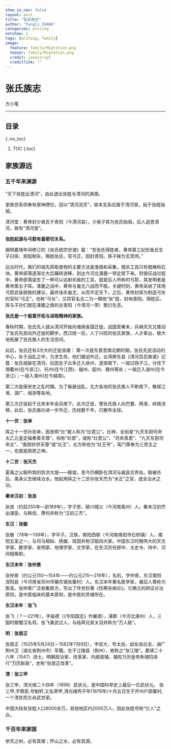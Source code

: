 ```yaml
---
show_in_nav: false
layout: post
title: "张氏族志"
author: "Fangli ZHANG"
categories: writing
notshow: 1
tags: [writing, family]
image:
  feature: family/Migration.png
  teaser: family/Migration.png
  credit: javascript
  creditlink: ""
---
```




# 张氏族志

方小笔

------

## 目录
{:.no_toc}
1. TOC
{:toc}

## 家族源远
### 五千年来渊源

“天下张姓出清河”，由此道出张姓与清河的渊源。

家族世系供奉有家神牌位，冠以“清河流芳”，故本支系应属于清河堂，始于张姓始祖。

清河堂：黄帝封少昊氏于青阳（今清河县），少昊子挥为张氏始祖，后人追思清河，故有“清河堂”。

**张姓起源与弓箭有着密切关系。**

据明嘉靖年间修订的《张氏统宗世谱》载：“吾张氏得姓者，黄帝第三妃彤鱼氏生子曰挥，观弧制矢，赐姓张氏，官弓正，因封青阳。挥子昧为玄冥师。”

远古时代，我们的祖先获取食物的主要方法是渔猎和采集，猎杀工具只有棍棒和石块。黄帝部落逐渐壮大后辗转游移，到达今河北涿鹿一带定居下来。狩猎征战过程中，黄帝部落诞生了一种可以远射杀敌的工具，就是后人所称的弓箭，其发明者是黄帝第五子挥。涿鹿之战中，黄帝与蚩尤八战而不胜。关键时刻，黄帝采纳了挥用弓箭武装部族的建议，最终诛杀蚩尤，从而平定天下。之后，黄帝封挥为制造弓矢的官叫“弓正”，也称“弓长”，又将官名合二为一赐他“张”姓，封地青阳。得姓后，挥与子孙们就在涿鹿之南的古青阳（今清河一带）繁衍生息。


**张氏是一个极富开拓与进取精神的家族。**

春秋时期，张氏先人就从清河开始向诸侯各国迁徙。战国至秦末，兵祸天灾又推动了张氏先民向外迁徙的脚步。西汉统一后，人丁兴旺的张氏家族，人才辈出，极大地拓展了张氏族人的生活空间。

此后，张氏还有3次大的迁徙浪潮：
第一次是东晋至南北朝时期。张氏先民活动的中心，处于战乱之中，为求生存，他们被迫外迁。台湾屏东县《清河百忍族谱》记载：张氏祖脉在清河，后因生子众多迁入徐州，逐渐南下，一祖过扬子江，分住下塔衢州(在今浙江)、托州(在今江西)、福州、韶州、赣州等处；一祖迁入湖州(在今浙江)；一祖入演州(在今越南)。

第二次是唐安史之乱时期。为了躲避战乱，北方各地的张氏族人不断南下，散居江淮、湖广、闽浙等各地。

第三次迁徙起于北宋末年金兵南下。此次迁徙，使张氏族人向巴蜀、两淮、岭南流移。此后，张氏裔孙进一步外迁，历经数千年，已散布全球。

**十一世：张单**

挥之十一世孙张单，因发明“灶”被人称为“灶君公”。灶神，全衔是“九天东厨司命太乙元皇定福奏善天尊”，俗称“灶君”，或称“灶君公”、“司命真君”、“九天东厨司命主”、“香厨妙供天尊”或“灶王”，北方称他为“灶王爷”，鸾门尊奉为三恩主之一，也就是厨房之神。

**十二世：张天杰**

夏禹之父鲧所筑的防洪大堤——鲧堤，至今仍横卧在清河与威县交界处。鲧被杀后，禹承父志继续治水，他起用挥之十二世孙张天杰为“水正”之官，成全治水之功。

**秦末汉初：张良**

张良（约前250年—前189年），字子房，颍川城父（今河南禹州）人。秦末汉初杰出谋臣，与韩信、萧何并称为“汉初三杰”。

**东汉：张衡**

张衡（78年—139年），字平子。汉族，南阳西鄂（今河南南阳市石桥镇）人，南阳五圣之一，与司马相如、扬雄、班固并称汉赋四大家。中国东汉时期伟大的天文学家、数学家、发明家、地理学家、文学家，在东汉历任郎中、太史令、侍中、河间相等职。

**东汉末年：张仲景**

张仲景（约公元150～154年——约公元215～219年），名机，字仲景，东汉南阳涅阳县（今河南省邓州市穰东镇张寨村）人。东汉末年著名医学家，被后人尊称为医圣。张仲景广泛收集医方，写出了传世巨著《伤寒杂病论》。它确立的辨证论治原则，是中医临床的基本原则，是中医的灵魂所在。

**东汉末年：张飞**

张飞（？—221年），字益德（《华阳国志》作翼德），涿郡（今河北涿州）人，三国时期蜀汉名将。张飞勇武过人，与结拜兄弟关羽并称为“万人敌”。

**明：张居正**

张居正（1525年5月24日－1582年7月9日），字叔大，号太岳，幼名张白圭，湖广荆州卫（湖北省荆州市）军籍。生于江陵县（荆州），故称之“张江陵”。嘉靖二十六年（1547）进士。明朝政治家、改革家、内阁首辅，辅佐万历皇帝朱翊钧进行“万历新政”，史称“张居正改革”。

**清：张三甲**

张三甲，清光绪二十四年（1898）武状元，是中国科举史上最后一位武状元。
张三甲,字鼎臣,号魁轩,又名荣甲,清光绪丙子年(1876年)十月五日生于开州户部寨村,一个清贫而又尚武世家。

中国大陆有张姓人口8000余万，其他地区约2000万人，因此张姓号称“亿人”之众。

### 千百年来家国

参天之树，必有其根；怀山之水，必有其源。

<html>
    <head>
    <style>
        #chartdiv {
            width: 100%;
            height: 480px;
        }
        .map-marker {
            margin-left: -5px;
            margin-top: -5px;
        }
        .map-marker.map-clickable {
            cursor: pointer;
        }
        .pulse {
            width: 0px;
            height: 0px;
            border: 0px solid #f7f14c;
            -webkit-border-radius: 30px;
            -moz-border-radius: 30px;
            border-radius: 30px;
            background-color: #716f42;
            z-index: 10;
            position: absolute;
      }
      .map-marker .dot {
            border: 10px solid #FFFFFF;
            background: transparent;
            -webkit-border-radius: 100px;
            -moz-border-radius: 100px;
            border-radius: 100px;
            height: 40px;
            width: 40px;
            -webkit-animation: pulse 0.5s ease-out;
            -moz-animation: pulse 1s ease-out;
            animation: pulse 1.5s ease-out;
            -webkit-animation-iteration-count: infinite;
            -moz-animation-iteration-count: infinite;
            animation-iteration-count: infinite;
            position: absolute;
            top: -25px;
            left: -25px;
            z-index: 1;
            opacity: 0;
    }
    @-moz-keyframes pulse {
           0% {
              -moz-transform: scale(0);
              opacity: 0.0;
           }
           25% {
              -moz-transform: scale(0);
              opacity: 0.1;
           }
           50% {
              -moz-transform: scale(0.1);
              opacity: 0.3;
           }
           75% {
              -moz-transform: scale(0.5);
              opacity: 0.5;
           }
           100% {
              -moz-transform: scale(1);
              opacity: 0.0;
           }
    }
    @-webkit-keyframes "pulse" {
           0% {
              -webkit-transform: scale(0);
              opacity: 0.0;
           }
           25% {
              -webkit-transform: scale(0);
              opacity: 0.1;
           }
           50% {
              -webkit-transform: scale(0.1);
              opacity: 0.3;
           }
           75% {
              -webkit-transform: scale(0.5);
              opacity: 0.5;
           }
           100% {
              -webkit-transform: scale(1);
              opacity: 0.0;
           }
       }
    </style>
    </head>
    <body>
    <script src="https://www.amcharts.com/lib/3/ammap.js"></script>
    <script src="https://www.amcharts.com/lib/3/maps/js/worldLow.js"></script>
    <script src="https://www.amcharts.com/lib/3/themes/light.js"></script>
    <script>
    var targetSVG = "M9,0C4.029,0,0,4.029,0,9s4.029,9,9,9s9-4.029,9-9S13.971,0,9,0z M9,15.93 c-3.83,0-6.93-3.1-6.93-6.93S5.17,2.07,9,2.07s6.93,3.1,6.93,6.93S12.83,15.93,9,15.93 M12.5,9c0,1.933-1.567,3.5-3.5,3.5S5.5,10.933,5.5,9S7.067,5.5,9,5.5 S12.5,7.067,12.5,9z";

    <!-- var targetSVG = "{{site.baseurl}}/assets/svg/taxi.svg"; -->

    var map = AmCharts.makeChart( "chartdiv", {
        "type": "map",
        "theme": "light",
        "dragMap": true,
        "projection": "miller",
        "mouseWheelZoomEnabled": true,
        "showBalloonOnSelectedObject": true,
        "backgroundAlpha": 1,
        "backgroundColor": "#000",

        "dataProvider": {
            "mapURL": "/assets/map/chinaHigh.svg",

            "zoomLevel": 1,
            "zoomLatitude": 36.7,
            "zoomLongitude": 104.2,

            "lines": [
            { "arc": -0.85, "latitudes": [ 40.48, 28.68 ], "longitudes": [ 114.53, 115.90 ], "title": "两晋唐宋之间，战乱频仍，张世先祖被迫南迁。"},
            { "arc": -0.85, "latitudes": [ 28.68, 31.02 ], "longitudes": [ 115.90, 112.12 ], "title": "大明建文二年（1400年），文軏、文昌二公，自江西承宣布政使司南昌府南昌县棋盘乡隔豆腐街清水河，溯江而上入楚地，侨居荆门府。"},
            { "arc": 0.85, "latitudes": [ 31.02, 29.97 ], "longitudes": [ 112.12, 112.64 ], "title": "文軏、文昌二公辗转荆州府江陵县西城清水门抚塔坊未久，一同迁往江监两县交界处、丰洛河多渡湾南岸高埠之地而居。"},
            { "arc": -0.6, "latitudes": [ 29.97, 30.00 ], "longitudes": [ 112.64, 112.66 ], "title": "咸丰二年（1852年），翼王石达开火烧荆江，劫掠粮草，张套大火三月，我世佐先祖移居张家台，两百年间，已然八世。"}
            ],

            "images": [
            {"type": "circle", "title": "<b>清河古青阳</b><br/>张挥始祖", "latitude": 40.48, "longitude": 114.53, "color": "#FFFF00", "scale": 0.8},
            {"type": "circle", "title": "<b>江西南昌府</b><br/>衣冠南渡", "latitude": 28.68, "longitude": 115.90, "color": "#00FF00", "scale": 0.5},
            {"type": "circle", "title": "<b>湖北荆门府</b><br/>溯江而上", "latitude": 31.02, "longitude": 112.12, "color": "#00FF00", "scale": 0.5},
            {"type": "circle", "title": "<b>江陵抚塔坊</b><br/>定居江监", "latitude": 29.97, "longitude": 112.64, "color": "#00FF00", "scale": 0.5},
            {"type": "circle", "title": "<b>新观张家台</b><br/>世佐迁居", "latitude": 30.00, "longitude": 112.66, "color": "#FFCC00", "scale": 1.0}
            ]
        },

            "areasSettings": {
                "color": "#FFCC00",
                "outlineThickness": 0.3,
                "unlistedAreasColor": "#FFFFFF",
                "unlistedAreasAlpha": 0.6
            },

            "imagesSettings": {
              "color": "#00FF00",
              "rollOverColor": "#FFFF00",
              "selectedColor": "#000000"
            },

            "linesSettings": {
              "arc": -0.75,
              "arrow": "middle",
              "color": "#FFFF00",
              "alpha": 1,
              "arrowAlpha": 1,
              "arrowSize": 3,
              "thickness": 1
            },

            "balloon": {
                "drop": false,
                "fixedPosition": false
            },

            "zoomControl": {
              "homeButtonEnabled": false,
              "zoomControlEnabled": false,
              "buttonSize": 10,
              "gridHeight": 0,
              "draggerAlpha": 0,
              "gridAlpha": 0
            },

            "backgroundZoomsToTop": true,
            "linesAboveImages": false,

           "export": {
             "enabled": false
           }
    } );

    map.addListener( "positionChanged", updateCustomMarkers );

    function updateCustomMarkers( event ) {
      var map = event.chart;

      for ( var x in map.dataProvider.images ) {
        var image = map.dataProvider.images[ x ];
        if (x == 4) {
          if ( 'undefined' == typeof image.externalElement )
          image.externalElement = createCustomMarker( image );
          var xy = map.coordinatesToStageXY( image.longitude, image.latitude );
          image.externalElement.style.top = xy.y + 'px';
          image.externalElement.style.left = xy.x + 'px';
        }
      }
    }

    function createCustomMarker( image ) {
      var holder = document.createElement( 'div' );
      holder.className = 'map-marker';
      holder.title = image.title;
      holder.style.position = 'absolute';

      if ( undefined != image.url ) {
        holder.onclick = function() {
          window.location.href = image.url;
        };
        holder.className += ' map-clickable';
      }

      var dot = document.createElement( 'div' );
      dot.className = 'dot';
      holder.appendChild( dot );

      var pulse = document.createElement( 'div' );
      pulse.className = 'pulse';
      holder.appendChild( pulse );

      image.chart.chartDiv.appendChild( holder );

      return holder;
    }

    </script>
    </body>
    <div id="chartdiv"></div>
</html>


## 新观张氏

### 百十年来家世
![新观张氏家谱](https://g.gravizo.com/svg?
digraph gFamilyTreeZhang {

    rankdir = LR
    node [shape = box]

    张世佐->张昌德[arrowhead=vee]

    张昌德->{张绪鼎, 张绪金, 张绪银, 张绪模}[arrowhead=vee]
    {rank=same; 张绪金->熊氏[arrowhead = none, rankdir = LR]}熊氏[fontcolor=green, style=rounded]
    {rank=same; 张绪银->田氏[arrowhead = none, rankdir = LR]}田氏[fontcolor=green, style=rounded]
    {rank=same; 张绪模->邹氏[arrowhead = none, rankdir = LR]}邹氏[fontcolor=green, style=rounded]

    {张绪模}->{张兆翔,张兆福,张兆禄,张兆寿, 张兆喜, 张兆元}[arrowhead=vee]
    {rank=same; 张兆福->刘氏[arrowhead = none, rankdir = LR]}刘氏[fontcolor=green, style=rounded]
    {rank=same; 张兆喜->曾氏[arrowhead = none, rankdir = LR]}曾氏[fontcolor=green, style=rounded]
    {rank=same; 张兆元->邹氏II[arrowhead = none, rankdir = LR]}邹氏II[fontcolor=green, style=rounded]

    subgraph cluster_zhaoxiang{
        {张兆翔}->{张九荣,张九华,张九富,张兰英}[arrowhead=vee]
            {rank=same; 张九荣->曾正安[arrowhead = none, rankdir = LR]}曾正安[fontcolor=green, style=rounded]
            {rank=same; 张九华->章氏[arrowhead = none, rankdir = LR]}章氏[fontcolor=green, style=rounded]
            {rank=same; 张九富->王子秀[arrowhead = none, rankdir = LR]}王子秀[fontcolor=green, style=rounded]
            张九富[color=blue]
            {rank=same; 张兰英->彭之移[arrowhead = none, rankdir = LR]}张兰英[style=rounded]彭之移[fontcolor=purple]


            subgraph cluster_jiurong {
                {张九荣}->{张如乾,张如坤, 张荷英, 张从㛅, 张三英, 张六英}[arrowhead=vee]
                {rank=same; 张如乾->彭全得[arrowhead = none, rankdir = LR]}张如乾[color=blue]彭全得[fontcolor=green, style=rounded]
                {rank=same; 张如坤->王冬香[arrowhead = none, rankdir = LR]}张如坤[color=blue]王冬香[fontcolor=green, style=rounded, color=blue]
                {rank=same; 张荷英->刘克香[arrowhead = none, rankdir = LR]}张荷英[style=rounded]刘克香[fontcolor=purple]
                {rank=same; 张从㛅->王诚明[arrowhead = none, rankdir = LR]}张从㛅[style=rounded]王诚明[fontcolor=purple]
                {rank=same; 张三英->陈学智[arrowhead = none, rankdir = LR]}张三英[style=rounded]陈学智[fontcolor=purple]
                {rank=same; 张六英->王从风[arrowhead = none, rankdir = LR]}张六英[style=rounded]王从风[fontcolor=purple]
            }
    }

    subgraph cluster_zhaoyuan {
        {张兆元}->{张九文,张九武,张九全,张九英, 张珍英}[arrowhead=vee]
        {rank=same; 张九文->邹爱㛅[arrowhead = none, rankdir = LR]}邹爱㛅[fontcolor=green, style=rounded]
        {rank=same; 张九武->王正秀[arrowhead = none, rankdir = LR]}王正秀[fontcolor=green, style=rounded, color=blue]
        {rank=same; 张九全->王兰秀[arrowhead = none, rankdir = LR]}王兰秀[fontcolor=green, style=rounded]
        张九全[color=blue]
        {rank=same; 张九英->邹锦禧[arrowhead = none, rankdir = LR]}张九英[style=rounded, color=blue]邹锦禧[fontcolor=purple, color=blue]
        {rank=same; 张珍英->廖兆军[arrowhead = none, rankdir = LR]}张珍英[style=rounded, color=blue]廖兆军[fontcolor=purple, color=blue]


        subgraph cluster_jiuwen {
        {张九文}->{张如美, 张玉珍}[arrowhead=vee]
            {rank=same; 张如美->易宜香[arrowhead = none, rankdir = LR]}张如美[color=blue]易宜香[color=blue, fontcolor=green, style=rounded]
            {rank=same; 张玉珍->许成龙[color = red, arrowhead = none, rankdir = LR]}张玉珍[style=rounded, color=blue]许成龙[fontcolor=purple]

         {张如美}->{张方平, 张方政}[arrowhead=vee]
            {rank=same; 张方平->平月霞[arrowhead = none, rankdir = LR]}张方平[color=blue]平月霞[color=blue, fontcolor=green, style=rounded]
            {rank=same; 张方政->张想梅[arrowhead = none, rankdir = LR]}张方政[color=blue]张想梅[color=blue, fontcolor=green, style=rounded]

            {张方平}->{张浩, 张奇}[arrowhead=vee]
                张浩[color=blue]
                张奇[color=blue]

            {张方政}->{张天宇}[arrowhead=vee]
                张天宇[color=blue]
        }

        subgraph cluster_jiuwu {
         {张九武}->{张如清, 张如龙, 张香珍}[arrowhead=vee]
            {rank=same; 张如清->邹家枝[arrowhead = none, rankdir = LR]}张如清[color=blue]邹家枝[color=blue, fontcolor=green, style=rounded]
            {rank=same; 朱梅梅->张如龙[arrowhead = none, rankdir = LR]}张如龙[color=blue]朱梅梅[fontcolor=green, style=rounded]
            {rank=same; 张如龙->王伊汶[arrowhead = none, rankdir = LR]}王伊汶[color=blue, fontcolor=green, style=rounded]
            {rank=same; 张香珍->彭甘平[arrowhead = none, rankdir = LR]}张香珍[style=rounded, color=blue]彭甘平[fontcolor=purple, color=blue]

         {张如清}->{张芸}[arrowhead=vee]
            {rank=same; 张芸->杨诗武[arrowhead = none, rankdir = LR]}张芸[color=blue, style=rounded]杨诗武[color=blue, fontcolor=purple]

         {张如龙}->{张亚平, 张亚琴}[arrowhead=vee]
            张亚平[color=blue]
            {rank=same; 张亚琴->邓浈富[arrowhead = none, rankdir = LR]}张亚琴[color=blue, style=rounded]邓浈富[color=blue, fontcolor=purple]
        }

        subgraph cluster_jiuquan {
         {张九全}->{张如高, 张妙香, 张菊香, 张培香}[arrowhead=vee]
            {rank=same; 张如高->易凤秀[color = red, arrowhead = none, rankdir = LR]}易凤秀[color=blue, fontcolor=green, style=rounded]
            {rank=same; 易凤秀->彭松海[arrowhead = none, rankdir = LR]}彭松海[color=blue, fontcolor=purple]
            {rank=same; 张妙香->张如常[color = red, arrowhead = none, rankdir = LR]}张妙香[style=rounded]张如常[color=blue, fontcolor=purple]
            {rank=same; 张如常->李所英[arrowhead = none, rankdir = LR]}李所英[color=blue, fontcolor=green, style=rounded]
            {rank=same; 张菊香->王国平[style = dashed, arrowhead = none, rankdir = LR]}张菊香[color=blue, style=rounded]王国平[color=blue, fontcolor=purple]
            {rank=same; 张培香->王常樑[arrowhead = none, rankdir = LR]}张培香[color=blue, style=rounded]王常樑[color=blue, fontcolor=purple]

         {张如高}->{张方磊}[arrowhead=vee]
            {rank=same; 张方磊->张美艳[arrowhead = none, rankdir = LR]}张方磊[color=blue]张美艳[color=blue, fontcolor=green, style=rounded]
            {张方磊}->{张逸晨}[arrowhead=vee]张逸晨[color=blue, fontcolor=green]

         {张如常}->{张方利, 张琴}[arrowhead=vee]
            张方利[color=blue]
            {rank=same; 张琴->张利[arrowhead = none, rankdir = LR]}张琴[color=blue, style=rounded]张利[color=blue, fontcolor=purple]
            {张利}->{张辰峰}[arrowhead=vee]张辰峰[color=blue, fontcolor=brown]

         {王国平}->{王明波, 王慧芳}[arrowhead=vee]
            王明波[color=blue, fontcolor=brown]
            王慧芳[color=blue, fontcolor=brown, style=rounded]

         {王常樑}->{王炼, 王欣怡}[arrowhead=vee]
            王炼[color=blue, fontcolor=brown]
            王欣怡[color=blue, fontcolor=brown, style=rounded]

        }
    }
}
)
